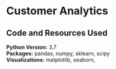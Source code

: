 # Customer Analytics


## Code and Resources Used 
**Python Version:** 3.7  
**Packages:** pandas, numpy, sklearn, scipy  
**Visualizations:** matplotlib, seaborn, 

